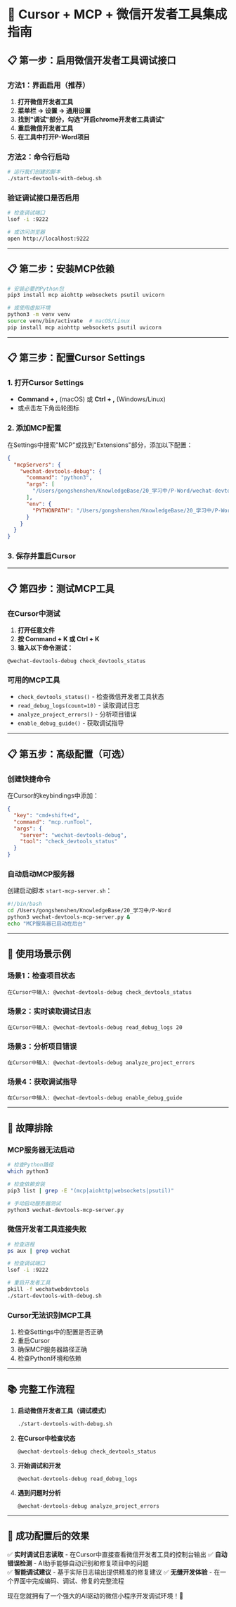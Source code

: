 # 🚀 Cursor + MCP + 微信开发者工具集成指南

## 📋 第一步：启用微信开发者工具调试接口

### 方法1：界面启用（推荐）
1. **打开微信开发者工具**
2. **菜单栏 → 设置 → 通用设置**
3. **找到"调试"部分，勾选"开启chrome开发者工具调试"**
4. **重启微信开发者工具**
5. **在工具中打开P-Word项目**

### 方法2：命令行启动
```bash
# 运行我们创建的脚本
./start-devtools-with-debug.sh
```

### 验证调试接口是否启用
```bash
# 检查调试端口
lsof -i :9222

# 或访问浏览器
open http://localhost:9222
```

---

## 📋 第二步：安装MCP依赖

```bash
# 安装必要的Python包
pip3 install mcp aiohttp websockets psutil uvicorn

# 或使用虚拟环境
python3 -m venv venv
source venv/bin/activate  # macOS/Linux
pip install mcp aiohttp websockets psutil uvicorn
```

---

## 📋 第三步：配置Cursor Settings

### 1. 打开Cursor Settings
- **Command + ,** (macOS) 或 **Ctrl + ,** (Windows/Linux)
- 或点击左下角齿轮图标

### 2. 添加MCP配置
在Settings中搜索"MCP"或找到"Extensions"部分，添加以下配置：

```json
{
  "mcpServers": {
    "wechat-devtools-debug": {
      "command": "python3",
      "args": [
        "/Users/gongshenshen/KnowledgeBase/20_学习中/P-Word/wechat-devtools-mcp-server.py"
      ],
      "env": {
        "PYTHONPATH": "/Users/gongshenshen/KnowledgeBase/20_学习中/P-Word"
      }
    }
  }
}
```

### 3. 保存并重启Cursor

---

## 📋 第四步：测试MCP工具

### 在Cursor中测试
1. **打开任意文件**
2. **按 Command + K 或 Ctrl + K**
3. **输入以下命令测试：**

```
@wechat-devtools-debug check_devtools_status
```

### 可用的MCP工具
- `check_devtools_status()` - 检查微信开发者工具状态
- `read_debug_logs(count=10)` - 读取调试日志
- `analyze_project_errors()` - 分析项目错误
- `enable_debug_guide()` - 获取调试指导

---

## 📋 第五步：高级配置（可选）

### 创建快捷命令
在Cursor的keybindings中添加：

```json
{
  "key": "cmd+shift+d",
  "command": "mcp.runTool",
  "args": {
    "server": "wechat-devtools-debug",
    "tool": "check_devtools_status"
  }
}
```

### 自动启动MCP服务器
创建启动脚本 `start-mcp-server.sh`：

```bash
#!/bin/bash
cd /Users/gongshenshen/KnowledgeBase/20_学习中/P-Word
python3 wechat-devtools-mcp-server.py &
echo "MCP服务器已启动在后台"
```

---

## 🎯 使用场景示例

### 场景1：检查项目状态
```
在Cursor中输入: @wechat-devtools-debug check_devtools_status
```

### 场景2：实时读取调试日志
```
在Cursor中输入: @wechat-devtools-debug read_debug_logs 20
```

### 场景3：分析项目错误
```
在Cursor中输入: @wechat-devtools-debug analyze_project_errors
```

### 场景4：获取调试指导
```
在Cursor中输入: @wechat-devtools-debug enable_debug_guide
```

---

## 🔧 故障排除

### MCP服务器无法启动
```bash
# 检查Python路径
which python3

# 检查依赖安装
pip3 list | grep -E "(mcp|aiohttp|websockets|psutil)"

# 手动启动服务器测试
python3 wechat-devtools-mcp-server.py
```

### 微信开发者工具连接失败
```bash
# 检查进程
ps aux | grep wechat

# 检查调试端口
lsof -i :9222

# 重启开发者工具
pkill -f wechatwebdevtools
./start-devtools-with-debug.sh
```

### Cursor无法识别MCP工具
1. 检查Settings中的配置是否正确
2. 重启Cursor
3. 确保MCP服务器路径正确
4. 检查Python环境和依赖

---

## 📚 完整工作流程

1. **启动微信开发者工具（调试模式）**
   ```bash
   ./start-devtools-with-debug.sh
   ```

2. **在Cursor中检查状态**
   ```
   @wechat-devtools-debug check_devtools_status
   ```

3. **开始调试和开发**
   ```
   @wechat-devtools-debug read_debug_logs
   ```

4. **遇到问题时分析**
   ```
   @wechat-devtools-debug analyze_project_errors
   ```

---

## 🎊 成功配置后的效果

✅ **实时调试日志读取** - 在Cursor中直接查看微信开发者工具的控制台输出
✅ **自动错误检测** - AI助手能够自动识别和修复项目中的问题  
✅ **智能调试建议** - 基于实际日志输出提供精准的修复建议
✅ **无缝开发体验** - 在一个界面中完成编码、调试、修复的完整流程

现在您就拥有了一个强大的AI驱动的微信小程序开发调试环境！🚀 